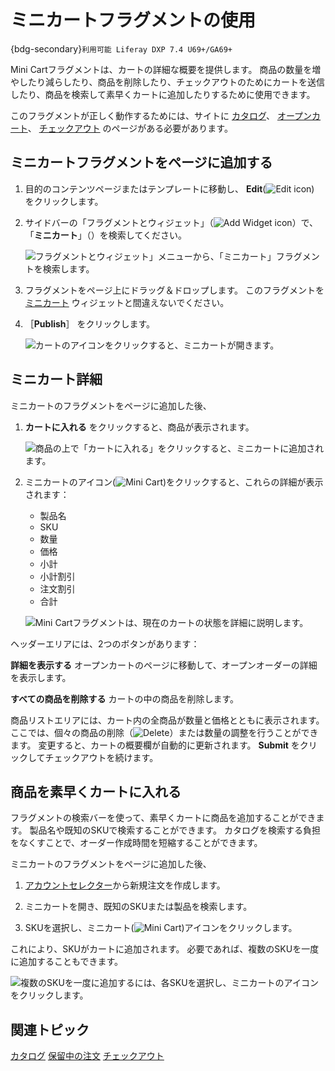 # ミニカートフラグメントの使用

{bdg-secondary}`利用可能 Liferay DXP 7.4 U69+/GA69+`

Mini Cartフラグメントは、カートの詳細な概要を提供します。 商品の数量を増やしたり減らしたり、商品を削除したり、チェックアウトのためにカートを送信したり、商品を検索して素早くカートに追加したりするために使用できます。

このフラグメントが正しく動作するためには、サイトに [カタログ](../commerce-storefront-pages/catalog.md)、 [オープンカート](../commerce-storefront-pages/pending-orders.md)、 [チェックアウト](../commerce-storefront-pages/checkout.md) のページがある必要があります。

## ミニカートフラグメントをページに追加する

1. 目的のコンテンツページまたはテンプレートに移動し、 **Edit**(![Edit icon](../../images/icon-edit-pencil.png)) をクリックします。

1. サイドバーの「フラグメントとウィジェット」（![Add Widget icon](../../images/icon-plus.png)）で、「**ミニカート**」（）を検索してください。

   ![フラグメントとウィジェット」メニューから、「ミニカート」フラグメントを検索します。](./using-the-mini-cart-fragment/images/01.png)

1. フラグメントをページ上にドラッグ＆ドロップします。 このフラグメントを [ミニカート](../liferay-commerce-widgets/using-the-mini-cart-widget.md) ウィジェットと間違えないでください。

1. ［**Publish**］ をクリックします。

   ![カートのアイコンをクリックすると、ミニカートが開きます。](./using-the-mini-cart-fragment/images/02.png)

## ミニカート詳細

ミニカートのフラグメントをページに追加した後、

1. **カートに入れる** をクリックすると、商品が表示されます。

   ![商品の上で「カートに入れる」をクリックすると、ミニカートに追加されます。](./using-the-mini-cart-fragment/images/03.png)

1. ミニカートのアイコン(![Mini Cart](../../images/icon-mini-cart.png))をクリックすると、これらの詳細が表示されます：

   * 製品名
   * SKU
   * 数量
   * 価格
   * 小計
   * 小計割引
   * 注文割引
   * 合計

   ![Mini Cartフラグメントは、現在のカートの状態を詳細に説明します。](./using-the-mini-cart-fragment/images/04.png)

ヘッダーエリアには、2つのボタンがあります：

**詳細を表示する** オープンカートのページに移動して、オープンオーダーの詳細を表示します。

**すべての商品を削除する** カートの中の商品を削除します。

商品リストエリアには、カート内の全商品が数量と価格とともに表示されます。 ここでは、個々の商品の削除（![Delete](../../images/icon-delete.png)）または数量の調整を行うことができます。 変更すると、カートの概要欄が自動的に更新されます。 **Submit** をクリックしてチェックアウトを続けます。

## 商品を素早くカートに入れる

フラグメントの検索バーを使って、素早くカートに商品を追加することができます。 製品名や既知のSKUで検索することができます。 カタログを検索する負担をなくすことで、オーダー作成時間を短縮することができます。

ミニカートのフラグメントをページに追加した後、

1. [アカウントセレクター](./using-the-account-selector-fragment.md)から新規注文を作成します。

1. ミニカートを開き、既知のSKUまたは製品を検索します。

1. SKUを選択し、ミニカート(![Mini Cart](../../images/icon-mini-cart.png))アイコンをクリックします。

これにより、SKUがカートに追加されます。 必要であれば、複数のSKUを一度に追加することもできます。

![複数のSKUを一度に追加するには、各SKUを選択し、ミニカートのアイコンをクリックします。](./using-the-mini-cart-fragment/images/05.gif)

<!-- Add this when ready

### Adding Discontinued Products to Cart

SKUs may reach end-of-life (EOL) and be marked as discontinued. Discontinued SKUs may or may not get a replacement. Replacement SKUs get added automatically to the cart when you try adding the discontinued SKU through quick add-to-cart.  -->

## 関連トピック

[カタログ](../commerce-storefront-pages/catalog.md)
[保留中の注文](../commerce-storefront-pages/pending-orders.md)
[チェックアウト](../commerce-storefront-pages/checkout.md)
